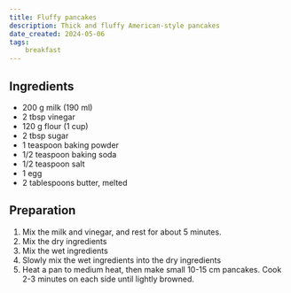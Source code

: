 ```yaml
---
title: Fluffy pancakes
description: Thick and fluffy American-style pancakes
date_created: 2024-05-06
tags:
    breakfast
---
```


## Ingredients

- 200 g milk (190 ml)
- 2 tbsp vinegar
- 120 g flour (1 cup)
- 2 tbsp sugar
- 1 teaspoon baking powder
- 1/2 teaspoon baking soda
- 1/2 teaspoon salt
- 1 egg
- 2 tablespoons butter, melted

## Preparation

1. Mix the milk and vinegar, and rest for about 5 minutes.
2. Mix the dry ingredients
3. Mix the wet ingredients
4. Slowly mix the wet ingredients into the dry ingredients
5. Heat a pan to medium heat, then make small 10-15 cm pancakes. Cook 2-3 minutes on each side until lightly browned.